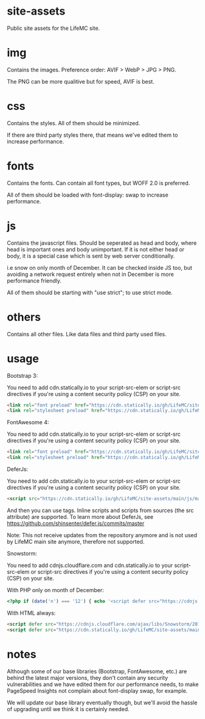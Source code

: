 # site-assets
Public site assets for the LifeMC site.

# img
Contains the images. Preference order: AVIF > WebP > JPG > PNG.

The PNG can be more qualitive but for speed, AVIF is best.

# css
Contains the styles. All of them should be minimized.

If there are third party styles there, that means we've edited them
to increase performance.

# fonts
Contains the fonts. Can contain all font types, but WOFF 2.0 is preferred.

All of them should be loaded with font-display: swap to increase performance.

# js
Contains the javascript files. Should be seperated as head and body, where head is important ones and body unimportant.
If it is not either head or body, it is a special case which is sent by web server conditionally.

i.e snow on only month of December. It can be checked inside JS too, but avoiding a network request entirely when
not in December is more performance friendly.

All of them should be starting with "use strict"; to use strict mode.

# others
Contains all other files. Like data files and third party used files.

# usage
Bootstrap 3:

You need to add cdn.statically.io to your script-src-elem or script-src directives if you're using a content security policy (CSP) on your site.

```html
<link rel="font preload" href="https://cdn.statically.io/gh/LifeMC/site-assets/main/fonts/bootstrap/3.4.1/glyphicons-halflings-regular.woff2" as="font" crossorigin="anonymous">
<link rel="stylesheet preload" href="https://cdn.statically.io/gh/LifeMC/site-assets/main/css/bootstrap/3.4.1/bootstrap.min.css" as="style">
```

FontAwesome 4:

You need to add cdn.statically.io to your script-src-elem or script-src directives if you're using a content security policy (CSP) on your site.

```html
<link rel="font preload" href="https://cdn.statically.io/gh/LifeMC/site-assets/main/fonts/font-awesome/4.7.0/fontawesome-webfont.woff2" as="font" crossorigin="anonymous">
<link rel="stylesheet preload" href="https://cdn.statically.io/gh/LifeMC/site-assets/main/css/font-awesome/4.7.0/font-awesome.min.css" as="style">
```

DeferJs:

You need to add cdn.statically.io to your script-src-elem or script-src directives if you're using a content security policy (CSP) on your site.

```html
<script src="https://cdn.statically.io/gh/LifeMC/site-assets/main/js/main/v1/defer.min.js"></script>
```

And then you can use <script defer async type="deferjs"></script> tags. Inline scripts and scripts from sources (the src attribute) are supported.
To learn more about DeferJs, see https://github.com/shinsenter/defer.js/commits/master

Note: This not receive updates from the repository anymore and is not used by LifeMC main site anymore, therefore not supported.

Snowstorm:

You need to add cdnjs.cloudflare.com and cdn.statically.io to your script-src-elem or script-src directives if you're using a content security policy (CSP) on your site.

With PHP only on month of December:

```php
<?php if (date('n') === '12') { echo '<script defer src="https://cdnjs.cloudflare.com/ajax/libs/Snowstorm/20131208/snowstorm-min.js"></script><script defer src="https://cdn.statically.io/gh/LifeMC/site-assets/main/js/main/v1/snow.min.js"></script>'; }?>
```

With HTML always:

```html
<script defer src="https://cdnjs.cloudflare.com/ajax/libs/Snowstorm/20131208/snowstorm-min.js"></script>
<script defer src="https://cdn.statically.io/gh/LifeMC/site-assets/main/js/main/v1/snow.min.js"></script>
```

# notes
Although some of our base libraries (Bootstrap, FontAwesome, etc.) are behind the latest major versions, they don't contain any security vulnerabilities and
we have edited them for our performance needs, to make PageSpeed Insights not complain about font-display swap, for example.

We will update our base library eventually though, but we'll avoid the hassle of upgrading until we think it is certainly needed.
